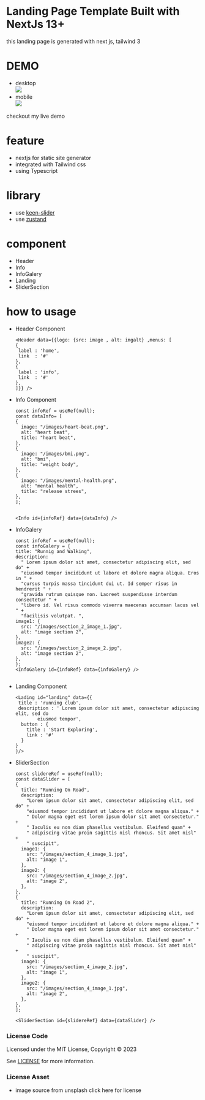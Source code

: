 # Landing Page Template Built with NextJs 13+

this landing page is generated with next js, tailwind 3

# DEMO
- desktop <br/>
	<img src="screenshoot/screencapture-pc.png"/>
- mobile <br/>
	<img src="screenshoot/screencapture-mobile.png"/>

checkout my <a hfref="">live demo </a>

# feature
- nextjs for static site generator
- integrated with Tailwind css
- using Typescript

# library
- use <a href="https://keen-slider.io/"> keen-slider</a>
- use <a href="https://github.com/pmndrs/zustand"> zustand </a>


# component 
- Header
- Info
- InfoGalery
- Landing
- SliderSection

# how to usage
- Header Component  
	```tsx
  <Header data={{logo: {src: image , alt: imgalt} ,menus: [
   {
     label : 'home',
     link  : '#'
   },
   {
     label : 'info',
     link  : '#'
   },
  ]}} />
	```
- Info Component
	```tsx
  const infoRef = useRef(null);
  const dataInfo= [
    {
      image: "/images/heart-beat.png",
      alt: "heart beat",
      title: "heart beat",
    },
    {
      image: "/images/bmi.png",
      alt: "bmi",
      title: "weight body",
    },
    {
      image: "/images/mental-health.png",
      alt: "mental health",
      title: "release strees",
    },
  ];


  <Info id={infoRef} data={dataInfo} />
	```
- InfoGalery 
	```tsx
  const infoRef = useRef(null);
  const infoGalery = {
    title: "Runnig and Walking",
    description:
      " Lorem ipsum dolor sit amet, consectetur adipiscing elit, sed do" +
      "eiusmod tempor incididunt ut labore et dolore magna aliqua. Eros in " +
      "cursus turpis massa tincidunt dui ut. Id semper risus in hendrerit " +
      "gravida rutrum quisque non. Laoreet suspendisse interdum consectetur " +
      "libero id. Vel risus commodo viverra maecenas accumsan lacus vel " +
      "facilisis volutpat. ",
    image1: {
      src: "/images/section_2_image_1.jpg",
      alt: "image section 2",
    },
    image2: {
      src: "/images/section_2_image_2.jpg",
      alt: "image section 2",
    },
  };
  <InfoGalery id={infoRef} data={infoGalery} />


	```
- Landing Component
	```tsx
  <Lading id="landing" data={{
     title : 'running club',
     description : ' Lorem ipsum dolor sit amet, consectetur adipiscing elit, sed do
            eiusmod tempor',
      button : {
        title : 'Start Exploring',
        link : '#'
      }
  }
  }/>
	```
- SliderSection
	```tsx
 	const slidereRef = useRef(null);
 	const dataSlider = [
    {
      title: "Running On Road",
      description:
        "Lorem ipsum dolor sit amet, consectetur adipiscing elit, sed do" +
        "eiusmod tempor incididunt ut labore et dolore magna aliqua." +
        " Dolor magna eget est lorem ipsum dolor sit amet consectetur." +
        " Iaculis eu non diam phasellus vestibulum. Eleifend quam" +
        " adipiscing vitae proin sagittis nisl rhoncus. Sit amet nisl" +
        " suscipit",
      image1: {
        src: "/images/section_4_image_1.jpg",
        alt: "image 1",
      },
      image2: {
        src: "/images/section_4_image_2.jpg",
        alt: "image 2",
      },
    },
    {
      title: "Running On Road 2",
      description:
        "Lorem ipsum dolor sit amet, consectetur adipiscing elit, sed do" +
        "eiusmod tempor incididunt ut labore et dolore magna aliqua." +
        " Dolor magna eget est lorem ipsum dolor sit amet consectetur." +
        " Iaculis eu non diam phasellus vestibulum. Eleifend quam" +
        " adipiscing vitae proin sagittis nisl rhoncus. Sit amet nisl" +
        " suscipit",
      image1: {
        src: "/images/section_4_image_2.jpg",
        alt: "image 1",
      },
      image2: {
        src: "/images/section_4_image_1.jpg",
        alt: "image 2",
      },
    },
  ];

  <SliderSection id={slidereRef} data={dataSlider} />

	```

### License Code

Licensed under the MIT License, Copyright © 2023

See [LICENSE](LICENSE) for more information.

### License Asset

- image  source from unsplash <a hfre="https://unsplash.com/license">click here for license </a>


